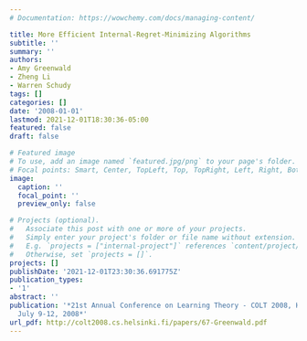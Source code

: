 ```yaml
---
# Documentation: https://wowchemy.com/docs/managing-content/

title: More Efficient Internal-Regret-Minimizing Algorithms
subtitle: ''
summary: ''
authors:
- Amy Greenwald
- Zheng Li
- Warren Schudy
tags: []
categories: []
date: '2008-01-01'
lastmod: 2021-12-01T18:30:36-05:00
featured: false
draft: false

# Featured image
# To use, add an image named `featured.jpg/png` to your page's folder.
# Focal points: Smart, Center, TopLeft, Top, TopRight, Left, Right, BottomLeft, Bottom, BottomRight.
image:
  caption: ''
  focal_point: ''
  preview_only: false

# Projects (optional).
#   Associate this post with one or more of your projects.
#   Simply enter your project's folder or file name without extension.
#   E.g. `projects = ["internal-project"]` references `content/project/deep-learning/index.md`.
#   Otherwise, set `projects = []`.
projects: []
publishDate: '2021-12-01T23:30:36.691775Z'
publication_types:
- '1'
abstract: ''
publication: '*21st Annual Conference on Learning Theory - COLT 2008, Helsinki, Finland,
  July 9-12, 2008*'
url_pdf: http://colt2008.cs.helsinki.fi/papers/67-Greenwald.pdf
---
```

